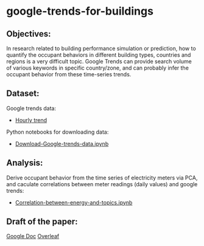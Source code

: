 # google-trends-for-buildings

## Objectives:
In research related to building performance simulation or prediction, how to quantify the occupant behaviors in different building types, countries and regions is a very difficult topic. Google Trends can provide search volume of various keywords in specific country/zone, and can probably infer the occupant behavior from these time-series trends. 

## Dataset:
Google trends data:
- [Hourly trend](data/google-trends-data_2016-2018.csv)

Python notebooks for downloading data:
- [Download-Google-trends-data.ipynb](notebooks/Download-Google-trends-data.ipynb)

## Analysis:
Derive occupant behavior from the time series of electricity meters via PCA, and caculate correlations between meter readings (daily values) and google trends:
- [Correlation-between-energy-and-topics.ipynb](notebooks/Correlation-between-energy-and-topics.ipynb)

## Draft of the paper:
[Google Doc](https://docs.google.com/document/d/1xGRByKGvMDlM1S6nzoV_yyFTpnxAaCHqgThruhyCWvs/edit?usp=sharing)
[Overleaf](https://www.overleaf.com/read/hdwzbtnpnkft)
